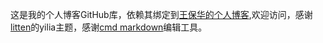这是我的个人博客GitHub库，依赖其绑定到[王保华的个人博客](www.learning9527.cn),欢迎访问，感谢[litten](https://github.com/litten)的yilia主题，感谢[cmd markdown](https://www.zybuluo.com/mdeditor)编辑工具。